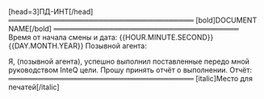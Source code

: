 [head=3]ПД-ИНТ[/head]
═════════════════════════════════════
[bold]DOCUMENT NAME[/bold]
═════════════════════════════════════
Время от начала смены и дата: {{HOUR.MINUTE.SECOND}} {{DAY.MONTH.YEAR}}
Позывной агента:

Я, (позывной агента), успешно выполнил поставленные передо мной руководством InteQ цели. Прошу принять отчёт о выполнении.
Отчёт:
═════════════════════════════════════
[italic]Место для печатей[/italic]
